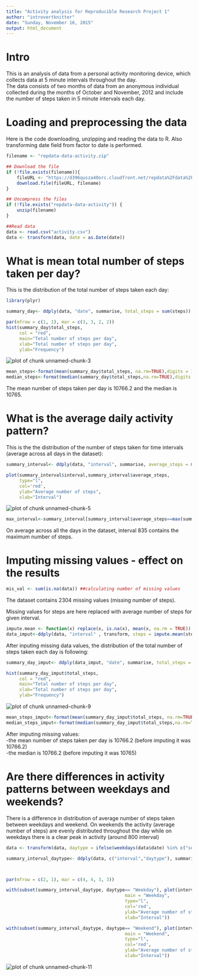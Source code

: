 ```yaml
---
title: "Activity analysis for Reproducible Research Project 1"
author: "introvertknitter"
date: "Sunday, November 16, 2015"
output: html_document
---
```



Intro
=================================================================================


This is an analysis of data from a personal activity monitoring device, which collects data at 5 minute intervals throughout the day.  
The data consists of two months of data from an anonymous individual collected during the months of October and November, 2012 and include the number of steps taken in 5 minute intervals each day.


Loading and preprocessing the data
=================================================================================

Here is the code downloading, unzipping and reading the data to R. Also transforming date field from factor to date is performed.


```r
filename <- "repdata-data-activity.zip"

## Download the file
if (!file.exists(filename)){
    fileURL <- "https://d396qusza40orc.cloudfront.net/repdata%2Fdata%2Factivity.zip"
    download.file(fileURL, filename)
}  

## Uncompress the files
if (!file.exists("repdata-data-activity")) { 
    unzip(filename) 
}

##Read data
data <- read.csv("activity.csv")
data <- transform(data, date = as.Date(date))
```


What is mean total number of steps taken per day?
=================================================================================
  
This is the distribution of the total number of steps taken each day:


```r
library(plyr)
```


```r
summary_day<- ddply(data, "date", summarise, total_steps = sum(steps)) ##new data frame with total number of steps per day

par(mfrow = c(1, 1), mar = c(3, 3, 2, 2))
hist(summary_day$total_steps,
     col = "red",
     main="Total number of steps per day",
     xlab="Total number of steps per day",
     ylab="Frequency")
```

![plot of chunk unnamed-chunk-3](figure/unnamed-chunk-3-1.png) 


```r
mean_steps<-format(mean(summary_day$total_steps, na.rm=TRUE),digits = 1,nsmall=1)
median_steps<-format(median(summary_day$total_steps,na.rm=TRUE),digits = 1,nsmall=1)
```

The mean number of steps taken per day is 10766.2 and the median is 10765.


What is the average daily activity pattern?
=================================================================================
  
This is the the distribution of the  number of steps taken for time intervals (average across  all days in the dataset):

```r
summary_interval<- ddply(data, "interval", summarise, average_steps = mean(steps, na.rm=TRUE)) ##new data frame with avg number of steps per interval

plot(summary_interval$interval,summary_interval$average_steps,
     type="l",
     col='red',
     ylab="Average number of steps",
     xlab="Interval")
```

![plot of chunk unnamed-chunk-5](figure/unnamed-chunk-5-1.png) 

```r
max_interval<-summary_interval[summary_interval$average_steps==max(summary_interval$average_steps), 1]
```

On average across all the days in the dataset, interval 835 contains the maximum number of steps.



Imputing missing values - effect on the results
=================================================================================
  

```r
mis_val <- sum(is.na(data)) ##calculating number of missing values
```
The dataset contains 2304 missing values (missing number of steps).  

Missing values for steps are here replaced with average number of steps for given interval.



```r
impute.mean <- function(x) replace(x, is.na(x), mean(x, na.rm = TRUE)) 
data_imput<-ddply(data, "interval" , transform, steps = impute.mean(steps)) ##data with  missing values in steps replaced with mean for interval
```

After inputing missing data values, the distribution of the total number of steps taken each day is following:


```r
summary_day_imput<- ddply(data_imput, "date", summarise, total_steps = sum(steps)) ##new data frame with total number of steps per day

hist(summary_day_imput$total_steps,
     col = "red",
     main="Total number of steps per day",
     xlab="Total number of steps per day",
     ylab="Frequency")
```

![plot of chunk unnamed-chunk-9](figure/unnamed-chunk-9-1.png) 


```r
mean_steps_imput<-format(mean(summary_day_imput$total_steps, na.rm=TRUE),digits = 1,nsmall=1)
median_steps_imput<-format(median(summary_day_imput$total_steps,na.rm=TRUE),digits = 1,nsmall=1)
```
After imputing missing values:  
-the mean number of steps taken per day is 10766.2 (before imputing it was 10766.2)  
-the median is 10766.2 (before imputing it was 10765)

  
Are there differences in activity patterns between weekdays and weekends?
=================================================================================
  
There is a difference in distribution of average number of steps taken between weekdays and weekend. On weekends the activity (average number of steps) are evenly distributed throughout the day while on weekdays there is a clear peak in activity (around 800 interval)


```r
data <- transform(data, daytype = ifelse(weekdays(data$date) %in% c("sobota","niedziela"),"Weekend", "Weekday")) #calculating daytype variable (weekdays /weekends)

summary_interval_daytype<- ddply(data, c("interval","daytype"), summarise, average_steps = mean(steps, na.rm=TRUE)) ##new data frame with avg number of steps per interval



par(mfrow = c(2, 1), mar = c(4, 4, 3, 3))

with(subset(summary_interval_daytype, daytype== "Weekday"), plot(interval, average_steps,
                                             main = "Weekday",
                                             type="l",
                                             col='red',
                                             ylab="Average number of steps",
                                             xlab="Interval"))

with(subset(summary_interval_daytype, daytype== "Weekend"), plot(interval, average_steps,
                                             main = "Weekend",
                                             type="l",
                                             col='red',
                                             ylab="Average number of steps",
                                             xlab="Interval"))
```

![plot of chunk unnamed-chunk-11](figure/unnamed-chunk-11-1.png) 

